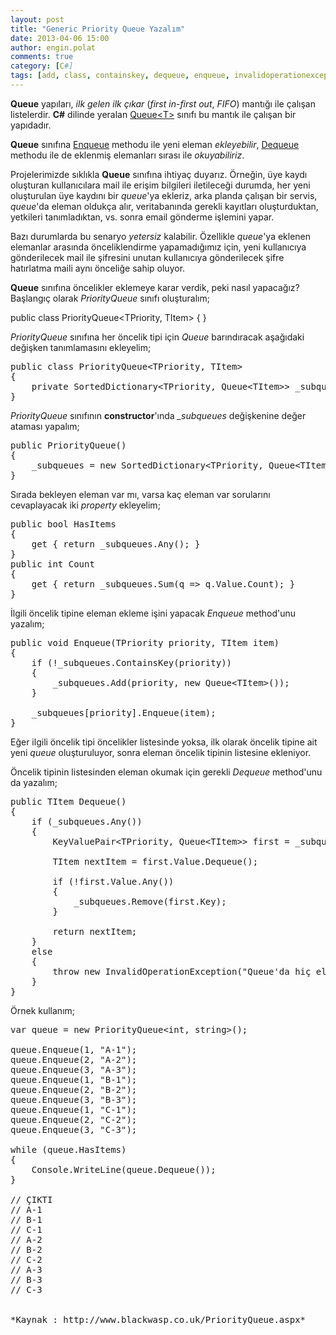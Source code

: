 ```yaml
---
layout: post
title: "Generic Priority Queue Yazalım"
date: 2013-04-06 15:00
author: engin.polat
comments: true
category: [C#]
tags: [add, class, containskey, dequeue, enqueue, invalidoperationexception, keyvaluepair, method, priority, private, property, public, queue, remove, sorteddictionary, sum, throw]
---
```

**Queue** yapıları, *ilk gelen ilk çıkar* (*first in-first out*, *FIFO*) mantığı ile çalışan listelerdir. **C#** dilinde yeralan <a href="http://msdn.microsoft.com/en-us/library/7977ey2c.aspx" title="MSDN : Queue&lt;T&gt; Class" target="_blank" rel="noopener">Queue&lt;T&gt;</a> sınıfı bu mantık ile çalışan bir yapıdadır.

**Queue** sınıfına <a href="http://msdn.microsoft.com/en-us/library/t249c2y7.aspx" title="MSDN : Queue<T>.Enqueue Method" target="_blank" rel="noopener">Enqueue</a> methodu ile yeni eleman *ekleyebilir*, <a href="http://msdn.microsoft.com/en-us/library/1c8bzx97.aspx" title="MSDN : Queue&lt;T&gt;.Dequeue Method" target="_blank" rel="noopener">Dequeue</a> methodu ile de eklenmiş elemanları sırası ile *okuyabiliriz*.

Projelerimizde sıklıkla **Queue** sınıfına ihtiyaç duyarız. Örneğin, üye kaydı oluşturan kullanıcılara mail ile erişim bilgileri iletileceği durumda, her yeni oluşturulan üye kaydını bir *queue*'ya ekleriz, arka planda çalışan bir servis, *queue*'da eleman oldukça alır, veritabanında gerekli kayıtları oluşturduktan, yetkileri tanımladıktan, vs. sonra email gönderme işlemini yapar.

Bazı durumlarda bu senaryo *yetersiz* kalabilir. Özellikle *queue*'ya eklenen elemanlar arasında önceliklendirme yapamadığımız için, yeni kullanıcıya gönderilecek mail ile şifresini unutan kullanıcıya gönderilecek şifre hatırlatma maili aynı önceliğe sahip oluyor.

**Queue** sınıfına öncelikler eklemeye karar verdik, peki nasıl yapacağız? Başlangıç olarak *PriorityQueue* sınıfı oluşturalım;



public class PriorityQueue&lt;TPriority, TItem&gt;
{
}</pre>

*PriorityQueue* sınıfına her öncelik tipi için *Queue* barındıracak aşağıdaki değişken tanımlamasını ekleyelim;

<pre class="brush:csharp">public class PriorityQueue&lt;TPriority, TItem&gt;
{
    private SortedDictionary&lt;TPriority, Queue&lt;TItem&gt;&gt; _subqueues;
}</pre>

*PriorityQueue* sınıfının **constructor**'ında *_subqueues* değişkenine değer ataması yapalım;

<pre class="brush:csharp">public PriorityQueue()
{
    _subqueues = new SortedDictionary&lt;TPriority, Queue&lt;TItem&gt;&gt;();
}</pre>

Sırada bekleyen eleman var mı, varsa kaç eleman var sorularını cevaplayacak iki *property* ekleyelim;

<pre class="brush:csharp">public bool HasItems
{
    get { return _subqueues.Any(); }
}
public int Count
{
    get { return _subqueues.Sum(q => q.Value.Count); }
}</pre>

İlgili öncelik tipine eleman ekleme işini yapacak *Enqueue* method'unu yazalım;

<pre class="brush:csharp">public void Enqueue(TPriority priority, TItem item)
{
    if (!_subqueues.ContainsKey(priority))
    {
        _subqueues.Add(priority, new Queue&lt;TItem&gt;());
    }
 
    _subqueues[priority].Enqueue(item);
}</pre>

Eğer ilgili öncelik tipi öncelikler listesinde yoksa, ilk olarak öncelik tipine ait yeni *queue* oluşturuluyor, sonra eleman öncelik tipinin listesine ekleniyor.

Öncelik tipinin listesinden eleman okumak için gerekli *Dequeue* method'unu da yazalım;

<pre class="brush:csharp">public TItem Dequeue()
{
    if (_subqueues.Any())
    {
        KeyValuePair&lt;TPriority, Queue&lt;TItem&gt;&gt; first = _subqueues.First();

        TItem nextItem = first.Value.Dequeue();

        if (!first.Value.Any())
        {
            _subqueues.Remove(first.Key);
        }

        return nextItem;
    }
    else
    {
        throw new InvalidOperationException("Queue'da hiç eleman yok!");
    }
}</pre>

Örnek kullanım;

<pre class="brush:csharp">var queue = new PriorityQueue&lt;int, string&gt;();
 
queue.Enqueue(1, "A-1");
queue.Enqueue(2, "A-2");
queue.Enqueue(3, "A-3");
queue.Enqueue(1, "B-1");
queue.Enqueue(2, "B-2");
queue.Enqueue(3, "B-3");
queue.Enqueue(1, "C-1");
queue.Enqueue(2, "C-2");
queue.Enqueue(3, "C-3");

while (queue.HasItems)
{
    Console.WriteLine(queue.Dequeue());
}

// ÇIKTI
// A-1
// B-1
// C-1
// A-2
// B-2
// C-2
// A-3
// B-3
// C-3


*Kaynak : http://www.blackwasp.co.uk/PriorityQueue.aspx*

